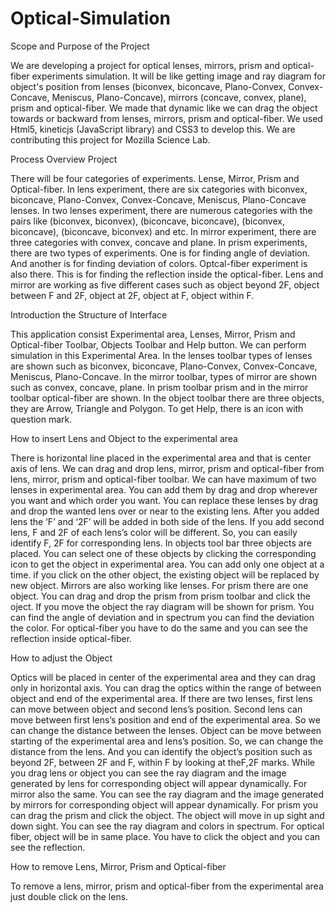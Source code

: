 # Optical-Simulation
Scope and Purpose of the Project

We are developing a project for optical lenses, mirrors, prism and optical-fiber experiments simulation. It will be like getting image and ray diagram for object's position from lenses (biconvex, biconcave, Plano-Convex, Convex-Concave, Meniscus, Plano-Concave), mirrors (concave, convex, plane), prism and optical-fiber. We made that dynamic like we can drag the object towards or backward from lenses, mirrors, prism and optical-fiber. We used Html5, kineticjs (JavaScript library) and CSS3 to develop this. We are contributing this project for Mozilla Science Lab.

Process Overview Project

There will be four categories of experiments. Lense, Mirror, Prism and Optical-fiber. In lens experiment, there are six categories with biconvex, biconcave, Plano-Convex, Convex-Concave, Meniscus, Plano-Concave lenses. In two lenses experiment, there are numerous categories with the pairs like (biconvex, biconvex), (biconcave, biconcave), (biconvex, biconcave), (biconcave, biconvex) and etc. In mirror experiment, there are three categories with convex, concave and plane. In prism experiments, there are two types of experiments. One is for finding angle of deviation. And another is for finding deviation of colors. Optcal-fiber experiment is also there. This is for finding the reflection inside the optical-fiber. Lens and mirror are working as five different cases such as object beyond 2F, object between F and 2F, object at 2F, object at F, object within F. 

Introduction the Structure of Interface

This application consist Experimental area, Lenses, Mirror, Prism and Optical-fiber Toolbar, Objects Toolbar and Help button. We can perform simulation in this Experimental Area. In the lenses toolbar types of lenses are shown such as biconvex, biconcave, Plano-Convex, Convex-Concave, Meniscus, Plano-Concave. In the mirror toolbar, types of mirror are shown such as convex, concave, plane. In prism toolbar prism and in the mirror toolbar optical-fiber are shown. In the object toolbar there are three objects, they are Arrow, Triangle and Polygon. To get Help, there is an icon with question mark.

How to insert Lens and Object to the experimental	area

There is horizontal line placed in the experimental area and that is center axis of lens. We can drag and drop lens, mirror, prism and optical-fiber from lens, mirror, prism and optical-fiber toolbar. We can have maximum of two lenses in experimental area. You can add them by drag and drop wherever you want and which order you want. You can replace these lenses by drag and drop the wanted lens over or near to the existing lens. After you added lens the ‘F’ and ‘2F’ will be added in both side of the lens. If you add second lens, F and 2F of each lens’s color will be different. So, you can easily identify F, 2F for corresponding lens. In objects tool bar three objects are placed. You can select one of these objects by clicking the corresponding icon to get the object in experimental area. You can add only one object at a time. if you click on the other object, the existing object will be replaced by new object. Mirrors are also working like lenses. For prism there are one object. You can drag and drop the prism from prism toolbar and click the oject. If you move the object the ray diagram will be shown for prism. You can find the angle of deviation and in spectrum you can find the deviation the color. For optical-fiber you have to do the same and you can see the reflection inside optical-fiber. 

How to adjust the Object

Optics will be placed in center of the experimental area and they can drag only in horizontal axis. You can drag the optics within the range of between object and end of the experimental area. If there are two lenses, first lens can move between object and second lens’s position. Second lens can move between first lens’s position and end of the experimental area. So we can change the distance between the lenses. Object can be move between starting of the experimental area and lens’s position. So, we can change the distance from the lens. And you can identify the object’s position such as beyond 2F, between 2F and F, within F by looking at theF,2F marks. While you drag lens or object you can see the ray diagram and the image generated by lens for corresponding object will appear dynamically. For mirror also the same. You can see the ray diagram and the image generated by mirrors for corresponding object will appear dynamically. For prism you can drag the prism and click the object. The object will move in up sight and down sight. You can see the ray diagram and colors in spectrum. For optical fiber, object will be in same place. You have to click the object and you can see the reflection. 

How to remove Lens, Mirror, Prism and Optical-fiber

To remove a lens, mirror, prism and optical-fiber from the experimental area just double click on the lens.
